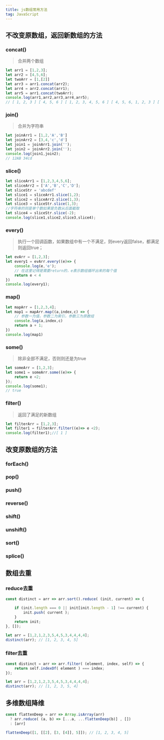 ```yaml
---
title: js数组常用方法
tag: JavaScript
---
```


## 不改变原数组，返回新数组的方法

### concat()

> 合并两个数组
``` JavaScript
let arr1 = [1,2,3];
let arr2 = [4,5,6];
let twoArr = [1,[2]]
let arr3 = arr1.concat(arr2);
let arr4 = arr2.concat(arr1);
let arr5 = arr1.concat(twoArr);
console.log(arr1,arr2,arr3,arr4,arr5);
// [ 1, 2, 3 ] [ 4, 5, 6 ] [ 1, 2, 3, 4, 5, 6 ] [ 4, 5, 6, 1, 2, 3 ] [ 1, 2, 3, 1, [ 2 ] ]
``` 


### join()

> 合并为字符串
``` JavaScript
let joinArr1 = [1,2,'A','B']
let joinArr2 = [3,4,'c','d']
let join1 = joinArr1.join('');
let join2 = joinArr2.join('');
console.log(join1,join2);
// 12AB 34cd
```

### slice()

``` JavaScript
let sliceArr1 = [1,2,3,4,5,6];
let sliceArr2 = ['A','B','C','D'];
let sliceStr = 'abcdef'
let slice1 = sliceArr1.slice(1,2);
let slice2 = sliceArr2.slice(1,3);
let slice3 = sliceStr.slice(1,3);
//字符串的则是单个数如果是负数从后面截取
let slice4 = sliceStr.slice(-2);
console.log(slice1,slice2,slice3,slice4);
```

### every()

> 执行一个回调函数，如果数组中有一个不满足，则every返回false，都满足则返回true；

``` JavaScript
let evArr = [1,2,3];
let every1 = evArr.every((e)=> {
    console.log(e,'e');
    // 在这里记得是需要return的，e表示数组循环出来的每个值
    return e < 4
})
console.log(every1);
```

### map()

``` JavaScript
let mapArr = [1,2,3,4];
let map1 = mapArr.map((a,index,c) => {
    // 参数一为值，参数二为索引，参数三为原数组
    console.log(a,index,c)
    return a + 1;
})
console.log(map1)
```

### some()
> 除非全部不满足，否则则还是为true
``` JavaScript
let someArr = [1,2,3];
let some1 = someArr.some((e)=> {
    return e <2;
});
console.log(some1);
// true
```

### filter()
> 返回了满足的新数组
``` JavaScript
let filterArr = [1,2,3];
let filter1 = filterArr.filter((e)=> e <2);
console.log(filter1);//[ 1 ]
```

## 改变原数组的方法

### forEach()
### pop()
### push()
### reverse()
### shift()
### unshift()
### sort()
### splice()

## 数组去重

### reduce去重
``` JavaScript
const distinct = arr => arr.sort().reduce( (init, current) => {
    
    if (init.length === 0 || init[init.length - 1] !== current) {
        init.push( current );
    }
    return init;
}, []);

let arr = [1,2,1,2,3,5,4,5,3,4,4,4,4];
distinct(arr); // [1, 2, 3, 4, 5]
```

### filter去重
``` JavaScript
const distinct = arr => arr.filter( (element, index, self) => {
    return self.indexOf( element ) === index;
});

let arr = [1,2,1,2,3,5,4,5,3,4,4,4,4];
distinct(arr); // [1, 2, 3, 5, 4]
```

## 多维数组降维

``` JavaScript
const flattenDeep = arr => Array.isArray(arr)
  ? arr.reduce( (a, b) => [...a, ...flattenDeep(b)] , [])
  : [arr]

flattenDeep([1, [[2], [3, [4]], 5]]); // [1, 2, 3, 4, 5]
```